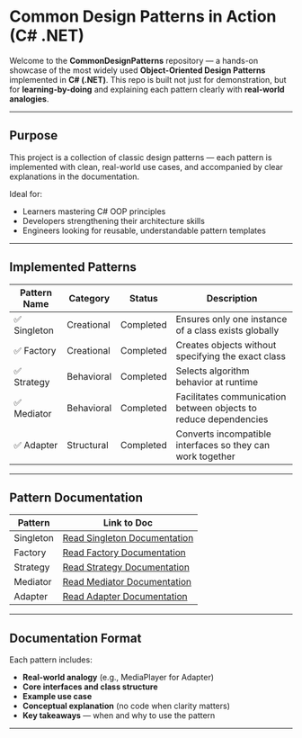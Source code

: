 # Common Design Patterns in Action (C# .NET)

Welcome to the **CommonDesignPatterns** repository — a hands-on showcase of the most widely used **Object-Oriented Design Patterns** implemented in **C# (.NET)**. This repo is built not just for demonstration, but for **learning-by-doing** and explaining each pattern clearly with **real-world analogies**.

---

## Purpose

This project is a collection of classic design patterns — each pattern is implemented with clean, real-world use cases, and accompanied by clear explanations in the documentation.

Ideal for:
- Learners mastering C# OOP principles
- Developers strengthening their architecture skills
- Engineers looking for reusable, understandable pattern templates

---

##  Implemented Patterns

| Pattern Name     | Category     | Status      | Description |
|------------------|--------------|-------------|-------------|
| ✅ Singleton       | Creational   | Completed   | Ensures only one instance of a class exists globally |
| ✅ Factory         | Creational   | Completed   | Creates objects without specifying the exact class |
| ✅ Strategy        | Behavioral   | Completed   | Selects algorithm behavior at runtime |
| ✅ Mediator        | Behavioral   | Completed | Facilitates communication between objects to reduce dependencies |
| ✅ Adapter         | Structural   | Completed   | Converts incompatible interfaces so they can work together |

---

## Pattern Documentation

| Pattern           | Link to Doc                                                                 |
|-------------------|------------------------------------------------------------------------------|
| Singleton         | [Read Singleton Documentation](https://github.com/rezatajari/CommonDesignPatterns/blob/master/doc/Creatinal/Singleton.md) |
| Factory           | [Read Factory Documentation](https://github.com/rezatajari/CommonDesignPatterns/blob/master/doc/Creatinal/Factory.md)   |
| Strategy          | [Read Strategy Documentation](https://github.com/rezatajari/CommonDesignPatterns/blob/master/doc/Behavioral/Strategy.md) |
| Mediator          | [Read Mediator Documentation](https://github.com/rezatajari/CommonDesignPatterns/blob/master/doc/Behavioral/Mediator.md) |
| Adapter           | [Read Adapter Documentation](https://github.com/rezatajari/CommonDesignPatterns/blob/master/doc/Structural/Adapter.md)   |

---

## Documentation Format

Each pattern includes:

- **Real-world analogy** (e.g., MediaPlayer for Adapter)
- **Core interfaces and class structure**
- **Example use case**
- **Conceptual explanation** (no code when clarity matters)
- **Key takeaways** — when and why to use the pattern

---
